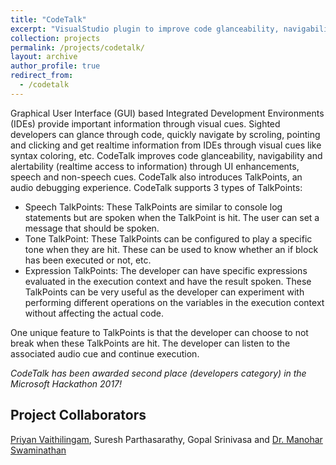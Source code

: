 ```yaml
---
title: "CodeTalk"
excerpt: "VisualStudio plugin to improve code glanceability, navigability and alertability to IDE information."
collection: projects
permalink: /projects/codetalk/
layout: archive
author_profile: true
redirect_from:
  - /codetalk
---
```

Graphical User Interface (GUI) based Integrated Development Environments (IDEs) provide important information through visual cues. Sighted developers can glance through code, quickly navigate by scroling, pointing and clicking and get realtime information from IDEs through visual cues like syntax coloring, etc. CodeTalk improves code glanceability, navigability and alertability (realtime access to information) through UI enhancements, speech and non-speech cues. CodeTalk also introduces TalkPoints, an audio debugging experience. CodeTalk supports 3 types of TalkPoints:

* Speech TalkPoints:
    These TalkPoints are similar to console log statements but are spoken when the TalkPoint is hit. The user can set a message that should be spoken.
* Tone TalkPoint:
    These TalkPoints can be configured to play a specific tone when they are hit. These can be used to know whether an if block has been executed or not, etc.
* Expression TalkPoints:
    The developer can have specific expressions evaluated in the execution context and have the result spoken. These TalkPoints can be very useful as the developer can experiment with performing different operations on the variables in the execution context without affecting the actual code.

One unique feature to TalkPoints is that the developer can choose to not break when these TalkPoints are hit. The developer can listen to the associated audio cue and continue execution.

*CodeTalk has been awarded second place (developers category) in the Microsoft Hackathon 2017!*

## Project Collaborators

[Priyan Vaithilingam](https://priyan.info), Suresh Parthasarathy, Gopal Srinivasa and [Dr. Manohar Swaminathan](https://www.microsoft.com/en-us/research/people/swmanohmicrosoft-com/)